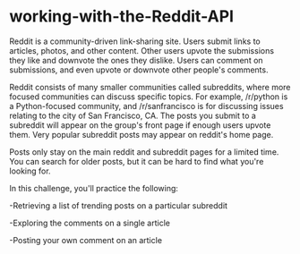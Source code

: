 # working-with-the-Reddit-API
Reddit is a community-driven link-sharing site. Users submit links to articles, photos, and other content. Other users upvote the submissions they like and downvote the ones they dislike. Users can comment on submissions, and even upvote or downvote other people's comments.

Reddit consists of many smaller communities called subreddits, where more focused communities can discuss specific topics. For example, /r/python is a Python-focused community, and /r/sanfrancisco is for discussing issues relating to the city of San Francisco, CA. The posts you submit to a subreddit will appear on the group's front page if enough users upvote them. Very popular subreddit posts may appear on reddit's home page.

Posts only stay on the main reddit and subreddit pages for a limited time. You can search for older posts, but it can be hard to find what you're looking for.

In this challenge, you'll practice the following:

-Retrieving a list of trending posts on a particular subreddit

-Exploring the comments on a single article

-Posting your own comment on an article
